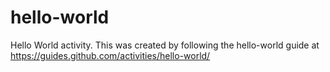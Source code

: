 # hello-world
Hello World activity.
This was created by following the hello-world guide at https://guides.github.com/activities/hello-world/
